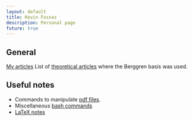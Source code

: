 ```yaml
---
layout: default
title: Kevin Fossez
description: Personal page
future: true
---
```



## General

[My articles](./page_papers.html)
List of [theoretical articles](./page_refs.html) where the Berggren basis was used.


## Useful notes

- Commands to manipulate [pdf files](./page_pdf.html).
- Miscellaneous [bash commands](./page_bash.html)
- [LaTeX notes](./page_latex.html)




